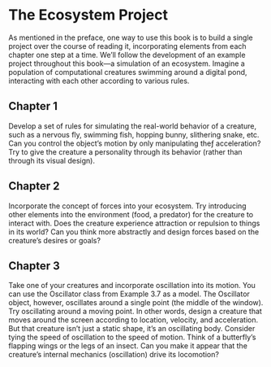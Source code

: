 # The Ecosystem Project

As mentioned in the preface, one way to use this book is to build a single project over the course of reading it, incorporating elements from each chapter one step at a time. We’ll follow the development of an example project throughout this book—a simulation of an ecosystem. Imagine a population of computational creatures swimming around a digital pond, interacting with each other according to various rules.

## Chapter 1

Develop a set of rules for simulating the real-world behavior of a creature, such as a nervous fly, swimming fish, hopping bunny, slithering snake, etc. Can you control the object’s motion by only manipulating theƒ acceleration? Try to give the creature a personality through its behavior (rather than through its visual design).

## Chapter 2

Incorporate the concept of forces into your ecosystem. Try introducing other elements into the environment (food, a predator) for the creature to interact with. Does the creature experience attraction or repulsion to things in its world? Can you think more abstractly and design forces based on the creature’s desires or goals?

## Chapter 3

Take one of your creatures and incorporate oscillation into its motion. You can use the Oscillator class from Example 3.7 as a model. The Oscillator object, however, oscillates around a single point (the middle of the window). Try oscillating around a moving point. In other words, design a creature that moves around the screen according to location, velocity, and acceleration. But that creature isn’t just a static shape, it’s an oscillating body. Consider tying the speed of oscillation to the speed of motion. Think of a butterfly’s flapping wings or the legs of an insect. Can you make it appear that the creature’s internal mechanics (oscillation) drive its locomotion?

